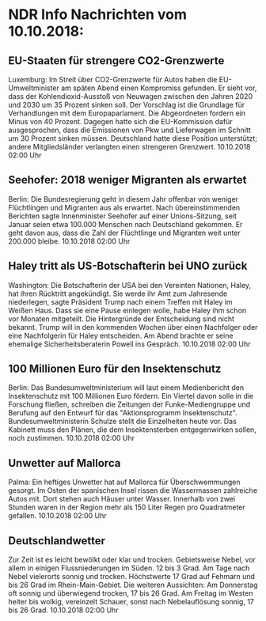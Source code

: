 # NDR Info Nachrichten vom 10.10.2018:


## EU-Staaten für strengere CO2-Grenzwerte
Luxemburg: Im Streit über CO2-Grenzwerte für Autos haben die EU-Umweltminister am späten Abend einen Kompromiss gefunden. Er sieht vor, dass der Kohlendioxid-Ausstoß von Neuwagen zwischen den Jahren 2020 und 2030 um 35 Prozent sinken soll. Der Vorschlag ist die Grundlage für Verhandlungen mit dem Europaparlament. Die Abgeordneten fordern ein Minus von 40 Prozent. Dagegen hatte sich die EU-Kommission dafür ausgesprochen, dass die Emissionen von Pkw und Lieferwagen im Schnitt um 30 Prozent sinken müssen. Deutschland hatte diese Position unterstützt; andere Mitgliedsländer verlangten einen strengeren Grenzwert. 10.10.2018 02:00 Uhr 

## Seehofer: 2018 weniger Migranten als erwartet
Berlin: Die Bundesregierung geht in diesem Jahr offenbar von weniger Flüchtlingen und Migranten aus als erwartet. Nach übereinstimmenden Berichten sagte Innenminister Seehofer auf einer Unions-Sitzung, seit Januar seien etwa 100.000 Menschen nach Deutschland gekommen. Er geht davon aus, dass die Zahl der Flüchtlinge und Migranten weit unter 200.000 bleibe. 10.10.2018 02:00 Uhr 

## Haley tritt als US-Botschafterin bei UNO zurück
Washington:	Die Botschafterin der USA bei den Vereinten Nationen, Haley, hat ihren Rücktritt angekündigt. Sie werde ihr Amt zum Jahresende niederlegen, sagte Präsident Trump nach einem Treffen mit Haley im Weißen Haus. Dass sie eine Pause einlegen wolle, habe Haley ihm schon vor Monaten mitgeteilt. Die Hintergründe der Entscheidung sind nicht bekannt. Trump will in den kommenden Wochen über einen Nachfolger oder eine Nachfolgerin für Haley entscheiden. Am Abend brachte er seine ehemalige Sicherheitsberaterin Powell ins Gespräch. 10.10.2018 02:00 Uhr 

## 100 Millionen Euro für den Insektenschutz
Berlin: Das Bundesumweltministerium will laut einem Medienbericht den Insektenschutz mit 100 Millionen Euro fördern. Ein Viertel davon solle in die Forschung fließen, schreiben die Zeitungen der Funke-Mediengruppe und Berufung auf den Entwurf für das "Aktionsprogramm Insektenschutz". Bundesumweltministerin Schulze stellt die Einzelheiten heute vor. Das Kabinett muss den Plänen, die dem Insektensterben entgegenwirken sollen, noch zustimmen. 10.10.2018 02:00 Uhr 

## Unwetter auf Mallorca
Palma: Ein heftiges Unwetter hat auf Mallorca für Überschwemmungen gesorgt. Im Osten der spanischen Insel rissen die Wassermassen zahlreiche Autos mit. Dort stehen auch Häuser unter Wasser. Innerhalb von zwei Stunden waren in der Region mehr als 150 Liter Regen pro Quadratmeter gefallen. 10.10.2018 02:00 Uhr 

## Deutschlandwetter
Zur Zeit ist es leicht bewölkt oder klar und trocken. Gebietsweise Nebel, vor allem in einigen Flussniederungen im Süden. 12 bis 3 Grad. Am Tage nach Nebel vielerorts sonnig und trocken. Höchstwerte 17 Grad auf Fehmarn und bis 26 Grad im Rhein-Main-Gebiet. Die weiteren Aussichten: Am Donnerstag oft sonnig und überwiegend trocken, 17 bis 26 Grad. Am Freitag im Westen heiter bis wolkig, vereinzelt Schauer, sonst nach Nebelauflösung sonnig, 17 bis 26 Grad. 10.10.2018 02:00 Uhr 
